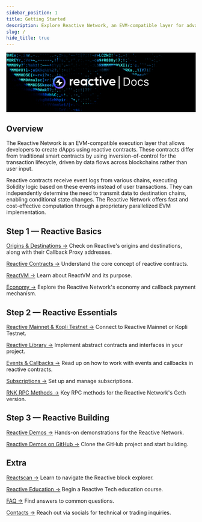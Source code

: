 ```yaml
---
sidebar_position: 1
title: Getting Started
description: Explore Reactive Network, an EVM-compatible layer for advanced dApps. Learn about Reactive Smart Contracts that use data flows from multiple blockchains. Get started with setup, development and testing, and our unique architecture.
slug: /
hide_title: true
---
```


![Reactive Network Docs Image](./img/reactive-docs.jpg)

## Overview

The Reactive Network is an EVM-compatible execution layer that allows developers to create dApps using reactive contracts. These contracts differ from traditional smart contracts by using inversion-of-control for the transaction lifecycle, driven by data flows across blockchains rather than user input.

Reactive contracts receive event logs from various chains, executing Solidity logic based on these events instead of user transactions. They can independently determine the need to transmit data to destination chains, enabling conditional state changes. The Reactive Network offers fast and cost-effective computation through a proprietary parallelized EVM implementation.

## Step 1 — Reactive Basics

[Origins & Destinations →](./origins-and-destinations.mdx) Check on Reactive's origins and destinations, along with their Callback Proxy addresses.

[Reactive Contracts →](./reactive-smart-contracts.md) Understand the core concept of reactive contracts.

[ReactVM →](./reactvm.md) Learn about ReactVM and its purpose.

[Economy →](./economy) Explore the Reactive Network's economy and callback payment mechanism.

## Step 2 — Reactive Essentials

[Reactive Mainnet & Kopli Testnet →](./reactive-mainnet.mdx) Connect to Reactive Mainnet or Kopli Testnet.

[Reactive Library →](./reactive-lib.md) Implement abstract contracts and interfaces in your project.

[Events & Callbacks →](./events-and-callbacks.md) Read up on how to work with events and callbacks in reactive contracts. 

[Subscriptions →](./subscriptions.md) Set up and manage subscriptions.

[RNK RPC Methods →](./rnk-rpc-methods.md) Key RPC methods for the Reactive Network's Geth version.

## Step 3 — Reactive Building

[Reactive Demos →](./demos.md) Hands-on demonstrations for the Reactive Network. 

[Reactive Demos on GitHub →](https://github.com/Reactive-Network/reactive-smart-contract-demos) Clone the GitHub project and start building.

## Extra

[Reactscan →](./reactscan.md) Learn to navigate the Reactive block explorer.

[Reactive Education →](../education/introduction/index.md) Begin a Reactive Tech education course.

[FAQ →](./faq.md) Find answers to common questions.

[Contacts →](../contacts/index.md) Reach out via socials for technical or trading inquiries.

